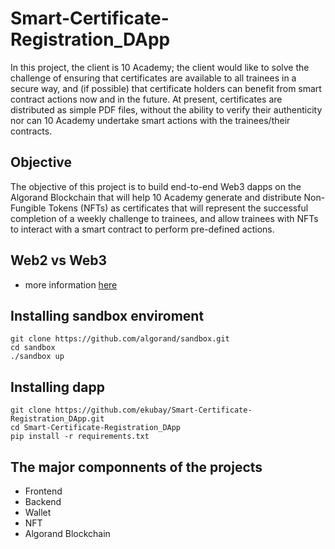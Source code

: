 # Smart-Certificate-Registration_DApp
In this project, the client is 10 Academy; the client would like to solve the challenge of ensuring that certificates are available to all trainees in a secure way, and (if possible) that certificate holders can benefit from smart contract actions now and in the future.  At present, certificates are distributed as simple PDF files, without the ability to verify their authenticity nor can 10 Academy undertake smart actions with the trainees/their contracts.

## Objective 
The objective of this project is to build end-to-end Web3 dapps on the Algorand Blockchain that will help 10 Academy generate and distribute Non-Fungible Tokens (NFTs) as certificates that will represent the successful completion of a weekly challenge to trainees, and allow trainees with NFTs to interact with a smart contract to perform pre-defined actions. 

## Web2 vs Web3 
- more information [here](https://www.emizentech.com/blog/web2-vs-web3.html)

## Installing sandbox enviroment
```
git clone https://github.com/algorand/sandbox.git
cd sandbox
./sandbox up
```
## Installing dapp
```
git clone https://github.com/ekubay/Smart-Certificate-Registration_DApp.git
cd Smart-Certificate-Registration_DApp
pip install -r requirements.txt
```
## The major componnents of the projects
- Frontend
- Backend
- Wallet
- NFT
- Algorand Blockchain
## 
